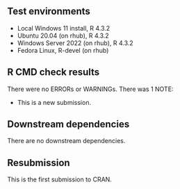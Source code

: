 ## Test environments
* Local Windows 11 install, R 4.3.2
* Ubuntu 20.04 (on rhub), R 4.3.2
* Windows Server 2022 (on rhub), R 4.3.2
* Fedora Linux, R-devel (on rhub)

## R CMD check results
There were no ERRORs or WARNINGs.
There was 1 NOTE:

* This is a new submission.

## Downstream dependencies
There are no downstream dependencies.

## Resubmission
This is the first submission to CRAN.
